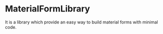 # MaterialFormLibrary

It is a library which provide an easy way to build material forms with minimal code.
